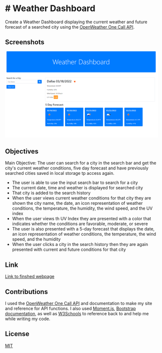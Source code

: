 
# # Weather Dashboard 

Create a Weather Dashboard displaying the current weather and future forecast of a searched city using the [OpenWeather One Call API](https://openweathermap.org/api/one-call-api).
## Screenshots

![Weather Dashboard Screenshot](./assets/images/new-weather-dashboard-screenshot.png)


## Objectives
Main Objective: The user can search for a city in the search bar and get the city's current weather conditions, five day forecast and have previously searched cities saved in local storage tp access again.

- The user is able to use the input search bar to search for a city
- The current date, time and weather is displayed for searched city 
- That city is added to the search history
- When the user views current weather conditions for that city they are shown  the city name, the date, an icon representation of weather conditions, the temperature, the humidity, the wind speed, and the UV index
- When the user views th UV Index they are presented with a color that indicates whether the conditions are favorable, moderate, or severe
- The user is also presented with a 5-day forecast that displays the date, an icon representation of weather conditions, the temperature, the wind speed, and the humidity
- When the user clicks a city in the search history then they are again presented with current and future conditions for that city
## Link

[Link to finshed webpage](https://emily-mvaz.github.io/weather-dashboard/)


## Contributions
I used the [OpenWeather One Call API](https://openweathermap.org/api/one-call-api) and documentation to make my site and reference for API functions. I also used [Moment.js](https://momentjs.com/), [Bootstrap documentation](https://getbootstrap.com/docs/5.0/getting-started/introduction/), as well as [W3Schools](https://www.w3schools.com/jquery/default.asp) to reference back to and help me while writing my code.
## License

[MIT](https://choosealicense.com/licenses/mit/)

